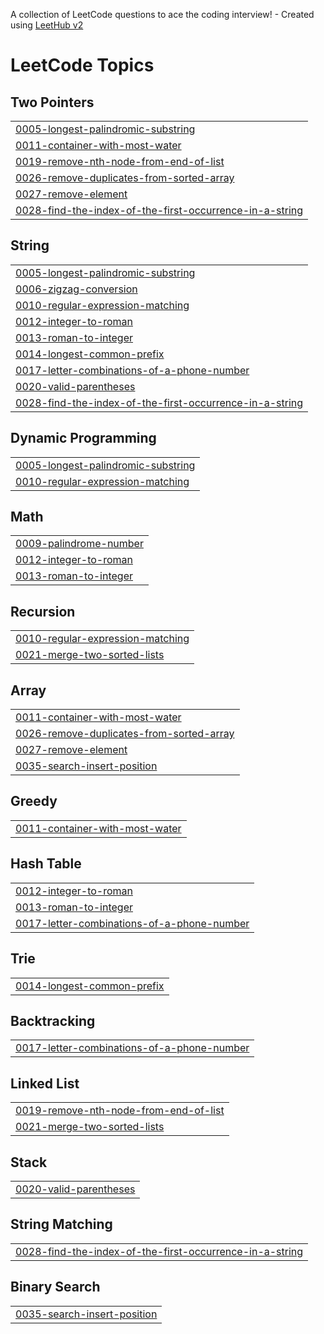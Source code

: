 A collection of LeetCode questions to ace the coding interview! - Created using [LeetHub v2](https://github.com/arunbhardwaj/LeetHub-2.0)
<!---LeetCode Topics Start-->
# LeetCode Topics
## Two Pointers
|  |
| ------- |
| [0005-longest-palindromic-substring](https://github.com/Vaishnavithatikonda24/LeetCode/tree/master/0005-longest-palindromic-substring) |
| [0011-container-with-most-water](https://github.com/Vaishnavithatikonda24/LeetCode/tree/master/0011-container-with-most-water) |
| [0019-remove-nth-node-from-end-of-list](https://github.com/Vaishnavithatikonda24/LeetCode/tree/master/0019-remove-nth-node-from-end-of-list) |
| [0026-remove-duplicates-from-sorted-array](https://github.com/Vaishnavithatikonda24/LeetCode/tree/master/0026-remove-duplicates-from-sorted-array) |
| [0027-remove-element](https://github.com/Vaishnavithatikonda24/LeetCode/tree/master/0027-remove-element) |
| [0028-find-the-index-of-the-first-occurrence-in-a-string](https://github.com/Vaishnavithatikonda24/LeetCode/tree/master/0028-find-the-index-of-the-first-occurrence-in-a-string) |
## String
|  |
| ------- |
| [0005-longest-palindromic-substring](https://github.com/Vaishnavithatikonda24/LeetCode/tree/master/0005-longest-palindromic-substring) |
| [0006-zigzag-conversion](https://github.com/Vaishnavithatikonda24/LeetCode/tree/master/0006-zigzag-conversion) |
| [0010-regular-expression-matching](https://github.com/Vaishnavithatikonda24/LeetCode/tree/master/0010-regular-expression-matching) |
| [0012-integer-to-roman](https://github.com/Vaishnavithatikonda24/LeetCode/tree/master/0012-integer-to-roman) |
| [0013-roman-to-integer](https://github.com/Vaishnavithatikonda24/LeetCode/tree/master/0013-roman-to-integer) |
| [0014-longest-common-prefix](https://github.com/Vaishnavithatikonda24/LeetCode/tree/master/0014-longest-common-prefix) |
| [0017-letter-combinations-of-a-phone-number](https://github.com/Vaishnavithatikonda24/LeetCode/tree/master/0017-letter-combinations-of-a-phone-number) |
| [0020-valid-parentheses](https://github.com/Vaishnavithatikonda24/LeetCode/tree/master/0020-valid-parentheses) |
| [0028-find-the-index-of-the-first-occurrence-in-a-string](https://github.com/Vaishnavithatikonda24/LeetCode/tree/master/0028-find-the-index-of-the-first-occurrence-in-a-string) |
## Dynamic Programming
|  |
| ------- |
| [0005-longest-palindromic-substring](https://github.com/Vaishnavithatikonda24/LeetCode/tree/master/0005-longest-palindromic-substring) |
| [0010-regular-expression-matching](https://github.com/Vaishnavithatikonda24/LeetCode/tree/master/0010-regular-expression-matching) |
## Math
|  |
| ------- |
| [0009-palindrome-number](https://github.com/Vaishnavithatikonda24/LeetCode/tree/master/0009-palindrome-number) |
| [0012-integer-to-roman](https://github.com/Vaishnavithatikonda24/LeetCode/tree/master/0012-integer-to-roman) |
| [0013-roman-to-integer](https://github.com/Vaishnavithatikonda24/LeetCode/tree/master/0013-roman-to-integer) |
## Recursion
|  |
| ------- |
| [0010-regular-expression-matching](https://github.com/Vaishnavithatikonda24/LeetCode/tree/master/0010-regular-expression-matching) |
| [0021-merge-two-sorted-lists](https://github.com/Vaishnavithatikonda24/LeetCode/tree/master/0021-merge-two-sorted-lists) |
## Array
|  |
| ------- |
| [0011-container-with-most-water](https://github.com/Vaishnavithatikonda24/LeetCode/tree/master/0011-container-with-most-water) |
| [0026-remove-duplicates-from-sorted-array](https://github.com/Vaishnavithatikonda24/LeetCode/tree/master/0026-remove-duplicates-from-sorted-array) |
| [0027-remove-element](https://github.com/Vaishnavithatikonda24/LeetCode/tree/master/0027-remove-element) |
| [0035-search-insert-position](https://github.com/Vaishnavithatikonda24/LeetCode/tree/master/0035-search-insert-position) |
## Greedy
|  |
| ------- |
| [0011-container-with-most-water](https://github.com/Vaishnavithatikonda24/LeetCode/tree/master/0011-container-with-most-water) |
## Hash Table
|  |
| ------- |
| [0012-integer-to-roman](https://github.com/Vaishnavithatikonda24/LeetCode/tree/master/0012-integer-to-roman) |
| [0013-roman-to-integer](https://github.com/Vaishnavithatikonda24/LeetCode/tree/master/0013-roman-to-integer) |
| [0017-letter-combinations-of-a-phone-number](https://github.com/Vaishnavithatikonda24/LeetCode/tree/master/0017-letter-combinations-of-a-phone-number) |
## Trie
|  |
| ------- |
| [0014-longest-common-prefix](https://github.com/Vaishnavithatikonda24/LeetCode/tree/master/0014-longest-common-prefix) |
## Backtracking
|  |
| ------- |
| [0017-letter-combinations-of-a-phone-number](https://github.com/Vaishnavithatikonda24/LeetCode/tree/master/0017-letter-combinations-of-a-phone-number) |
## Linked List
|  |
| ------- |
| [0019-remove-nth-node-from-end-of-list](https://github.com/Vaishnavithatikonda24/LeetCode/tree/master/0019-remove-nth-node-from-end-of-list) |
| [0021-merge-two-sorted-lists](https://github.com/Vaishnavithatikonda24/LeetCode/tree/master/0021-merge-two-sorted-lists) |
## Stack
|  |
| ------- |
| [0020-valid-parentheses](https://github.com/Vaishnavithatikonda24/LeetCode/tree/master/0020-valid-parentheses) |
## String Matching
|  |
| ------- |
| [0028-find-the-index-of-the-first-occurrence-in-a-string](https://github.com/Vaishnavithatikonda24/LeetCode/tree/master/0028-find-the-index-of-the-first-occurrence-in-a-string) |
## Binary Search
|  |
| ------- |
| [0035-search-insert-position](https://github.com/Vaishnavithatikonda24/LeetCode/tree/master/0035-search-insert-position) |
<!---LeetCode Topics End-->